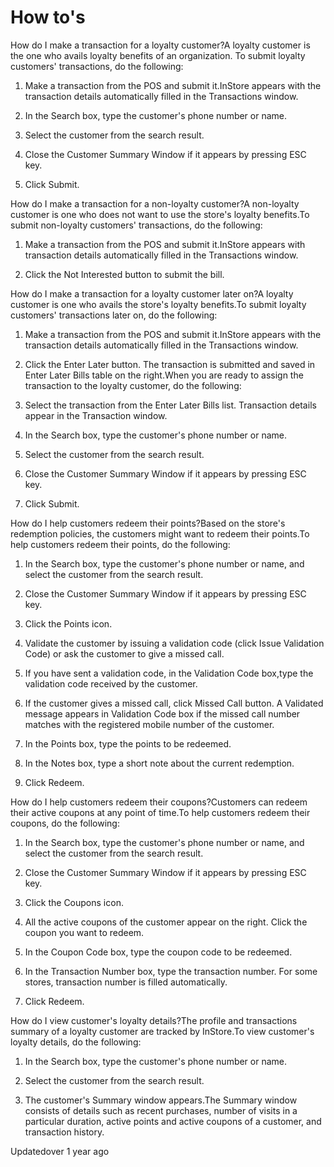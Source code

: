 # How to's

How do I make a transaction for a loyalty customer?A loyalty customer is the one who avails loyalty benefits of an organization. To submit loyalty customers' transactions, do the following:

1. Make a transaction from the POS and submit it.InStore appears with the transaction details automatically filled in the Transactions window.

2. In the Search box, type the customer's phone number or name.

3. Select the customer from the search result.

4. Close the Customer Summary Window if it appears by pressing ESC key.

5. Click Submit.

How do I make a transaction for a non-loyalty customer?A non-loyalty customer is one who does not want to use the store's loyalty benefits.To submit non-loyalty customers' transactions, do the following:

1. Make a transaction from the POS and submit it.InStore appears with transaction details automatically filled in the Transactions window.

2. Click the Not Interested button to submit the bill.

How do I make a transaction for a loyalty customer later on?A loyalty customer is one who avails the store's loyalty benefits.To submit loyalty customers' transactions later on, do the following:

1. Make a transaction from the POS and submit it.InStore appears with the transaction details automatically filled in the Transactions window.

2. Click the Enter Later button. The transaction is submitted and saved in Enter Later Bills table on the right.When you are ready to assign the transaction to the loyalty customer, do the following:

3. Select the transaction from the Enter Later Bills list. Transaction details appear in the Transaction window.

4. In the Search box, type the customer's phone number or name.

5. Select the customer from the search result.

6. Close the Customer Summary Window if it appears by pressing ESC key.

7. Click Submit.

How do I help customers redeem their points?Based on the store's redemption policies, the customers might want to redeem their points.To help customers redeem their points, do the following:

1. In the Search box, type the customer's phone number or name, and select the customer from the search result.

2. Close the Customer Summary Window if it appears by pressing ESC key.

3. Click the Points icon.

4. Validate the customer by issuing a validation code (click Issue Validation Code) or ask the customer to give a missed call.

5. If you have sent a validation code, in the Validation Code box,type the validation code received by the customer.

6. If the customer gives a missed call, click Missed Call button. A Validated message appears in Validation Code box if the missed call number matches with the registered mobile number of the customer.

7. In the Points box, type the points to be redeemed.

8. In the Notes box, type a short note about the current redemption.

9. Click Redeem.

How do I help customers redeem their coupons?Customers can redeem their active coupons at any point of time.To help customers redeem their coupons, do the following:

1. In the Search box, type the customer's phone number or name, and select the customer from the search result.

2. Close the Customer Summary Window if it appears by pressing ESC key.

3. Click the Coupons icon.

4. All the active coupons of the customer appear on the right. Click the coupon you want to redeem.

5. In the Coupon Code box, type the coupon code to be redeemed.

6. In the Transaction Number box, type the transaction number. For some stores, transaction number is filled automatically.

7. Click Redeem.

How do I view customer's loyalty details?The profile and transactions summary of a loyalty customer are tracked by InStore.To view customer's loyalty details, do the following:

1. In the Search box, type the customer's phone number or name.

2. Select the customer from the search result.

3. The customer's Summary window appears.The Summary window consists of details such as recent purchases, number of visits in a particular duration, active points and active coupons of a customer, and transaction history.

Updatedover 1 year ago